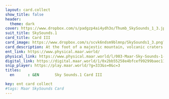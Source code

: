 ```yaml
---
layout: card.collect
show_title: false
header:
  theme: dark
cover: https://www.dropbox.com/s/padgzp4ai4ydh3o/Thumb_SkySounds_1_3.jpg?raw=1
suit_title: SkySounds.1
card_title: Card III
card_image: https://www.dropbox.com/s/scvk6ndsm9blmnp/SkySounds1_3.png?raw=1
card_description: At the foot of a majestic mountain, volcanic craters are not just gaping holes in the ground, but also portals to the fiery heart of the planet. These craters can vary in size and shape, from small, bowl-shaped depressions to massive calderas that span miles. They are a reminder of the raw power of the ground's internal forces and the constant changes that shape this world. They also play a crucial role in shaping geology and climate, and can even create new habitats for unique forms of life. The study of volcanic craters can give us insight into the inner workings of the planet and the forces that shape it. 
ent_link: https://www.physical.maar.world/
physical_link: https://www.physical.maar.world/l/003-Maar-Sky-Sounds-1-Card-III
digital_link: https://digital.maar.world/1/0x2bb55258e4bfcef99299baec1188b80a75fa2d48/3
snip_player: https://play.maar.world/?g=333&s=0&c=3
titles:
  en      : &EN       Sky Sounds.1 Card III

key: ent card collect
#tags: Maar SkySounds Card
---
```


